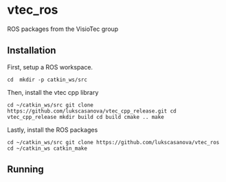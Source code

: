 # vtec_ros #

ROS packages from the VisioTec group

## Installation ##

First, setup a ROS workspace.

``
cd 
mkdir -p catkin_ws/src
``

Then, install the vtec cpp library

``
cd ~/catkin_ws/src
git clone https://github.com/lukscasanova/vtec_cpp_release.git
cd vtec_cpp_release
mkdir build
cd build
cmake ..
make
``

Lastly, install the ROS packages

``
cd ~/catkin_ws/src
git clone https://github.com/lukscasanova/vtec_ros
cd ~/catkin_ws
catkin_make
``

## Running ##




